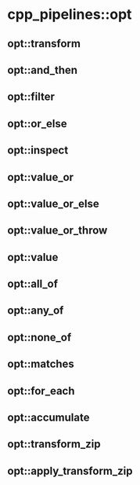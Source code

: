 # cpp_pipelines::opt

## opt::transform

## opt::and_then

## opt::filter

## opt::or_else

## opt::inspect

## opt::value_or

## opt::value_or_else

## opt::value_or_throw

## opt::value

## opt::all_of

## opt::any_of

## opt::none_of

## opt::matches

## opt::for_each

## opt::accumulate

## opt::transform_zip

## opt::apply_transform_zip
